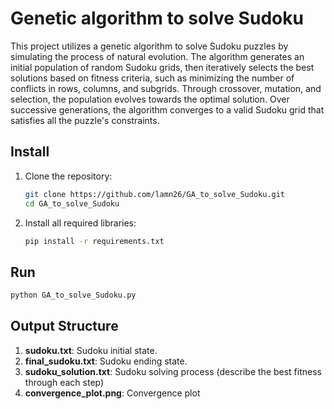 # Genetic algorithm to solve Sudoku

This project utilizes a genetic algorithm to solve Sudoku puzzles by simulating the process of natural evolution. The algorithm generates an initial population of random Sudoku grids, then iteratively selects the best solutions based on fitness criteria, such as minimizing the number of conflicts in rows, columns, and subgrids. Through crossover, mutation, and selection, the population evolves towards the optimal solution. Over successive generations, the algorithm converges to a valid Sudoku grid that satisfies all the puzzle's constraints.

## Install

1. Clone the repository:
    ```bash
    git clone https://github.com/lamn26/GA_to_solve_Sudoku.git
    cd GA_to_solve_Sudoku
    ```

2. Install all required libraries:
    ```bash
    pip install -r requirements.txt
    ```

## Run

```bash
python GA_to_solve_Sudoku.py
```

## Output Structure

1. **sudoku.txt**: Sudoku initial state.
2. **final_sudoku.txt**: Sudoku ending state.
3. **sudoku_solution.txt**: Sudoku solving process (describe the best fitness through each step)
4. **convergence_plot.png**: Convergence plot